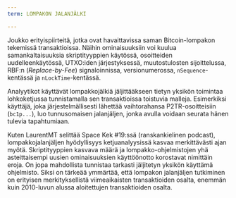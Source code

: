 ```yaml
---
term: LOMPAKON JALANJÄLKI

---
```

Joukko erityispiirteitä, jotka ovat havaittavissa saman Bitcoin-lompakon tekemissä transaktioissa. Näihin ominaisuuksiin voi kuulua samankaltaisuuksia skriptityyppien käytössä, osoitteiden uudelleenkäytössä, UTXO:iden järjestyksessä, muutostulosten sijoittelussa, RBF:n (*Replace-by-Fee*) signaloinnissa, versionumerossa, `nSequence`-kentässä ja `nLockTime`-kentässä.

Analyytikot käyttävät lompakkojälkiä jäljittääkseen tietyn yksikön toimintaa lohkoketjussa tunnistamalla sen transaktioissa toistuvia malleja. Esimerkiksi käyttäjä, joka järjestelmällisesti lähettää vaihtorahansa P2TR-osoitteisiin (`bc1p...`), luo tunnusomaisen jalanjäljen, jonka avulla voidaan seurata hänen tulevia tapahtumiaan.

Kuten LaurentMT selittää Space Kek #19:ssä (ranskankielinen podcast), lompakkojalanjäljen hyödyllisyys ketjuanalyysissä kasvaa merkittävästi ajan myötä. Skriptityyppien kasvava määrä ja lompakko-ohjelmistojen yhä asteittaisempi uusien ominaisuuksien käyttöönotto korostavat nimittäin eroja. On jopa mahdollista tunnistaa tarkasti jäljitetyn yksikön käyttämä ohjelmisto. Siksi on tärkeää ymmärtää, että lompakon jalanjäljen tutkiminen on erityisen merkityksellistä viimeaikaisten transaktioiden osalta, enemmän kuin 2010-luvun alussa aloitettujen transaktioiden osalta.